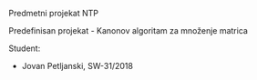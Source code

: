 Predmetni projekat NTP

Predefinisan projekat - Kanonov algoritam za množenje matrica

Student:
* Jovan Petljanski, SW-31/2018

